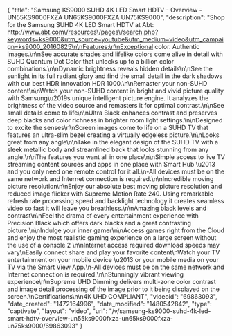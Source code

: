 {
    "title": "Samsung KS9000 SUHD 4K LED Smart HDTV - Overview - UN55KS9000FXZA  UN65KS9000FXZA  UN75KS9000",
    "description": "Shop for the Samsung SUHD 4K LED Smart HDTV at Abt: http:\/\/www.abt.com\/resources\/pages\/search.php?keywords=ks9000&utm_source=youtube&utm_medium=video&utm_campaign=ks9000_20160825\n\nFeatures:\n\nExceptional color. Authentic images.\n\nSee accurate shades and lifelike colors come alive in detail with SUHD Quantum Dot Color that unlocks up to a billion color combinations.\n\nDynamic brightness reveals hidden details\n\nSee the sunlight in its full radiant glory and find the small detail in the dark shadows with our best HDR innovation HDR 1000.\n\nRemaster your non-SUHD content\n\nWatch your non-SUHD content in bright and vivid picture quality with Samsung\u2019s unique intelligent picture engine. It analyzes the brightness of the video source and remasters it for optimal contrast.\n\nSee small details come to life\n\nUltra Black enhances contrast and preserves deep blacks and color richness in brighter room light settings.\n\nDesigned to excite the senses\n\nScreen images come to life on a SUHD TV that features an ultra-slim bezel creating a virtually edgeless picture.\n\nLooks great from any angle\n\nTake in the elegant design of the SUHD TV with a sleek metallic body and streamlined back that looks stunning from any angle.\n\nThe features you want all in one place\n\nSimple access to live TV streaming content sources and apps in one place with Smart Hub \u2013 and you only need one remote control for it all.\n-All devices must be on the same network and Internet connection is required.\n\nIncredible moving picture resolution\n\nEnjoy our absolute best moving picture resolution and reduced image flicker with Supreme Motion Rate 240. Using remarkable refresh rate processing speed and backlight technology it creates seamless video so fast it will leave you breathless.\n\nAmazing black levels and contrast\n\nFeel the drama of every entertainment experience with Precision Black which offers dark blacks and a great contrasting picture.\n\nIndulge your inner gamer\n\nAccess games right from the Cloud and enjoy the most realistic gaming experience on a large screen without the use of a console.2 \n\nInternet access required download speeds may vary\nEasily connect share and play your favorite content\nWatch your TV entertainment on your mobile device \u2013 or your mobile media on your TV via the Smart View App.\n-All devices must be on the same network and Internet connection is required.\n\nStunningly vibrant viewing experience\n\nSupreme UHD Dimming delivers multi-zone color contrast and image detail processing of the image prior to it being displayed on the screen.\nCertifications\n\n4K UHD COMPLIANT",
    "videoid": "69863093",
    "date_created": "1472164996",
    "date_modified": "1480542842",
    "type": "captivate",
    "layout": "video",
    "url": "\/v\/samsung-ks9000-suhd-4k-led-smart-hdtv-overview-un55ks9000fxza-un65ks9000fxza-un75ks9000\/69863093"
}